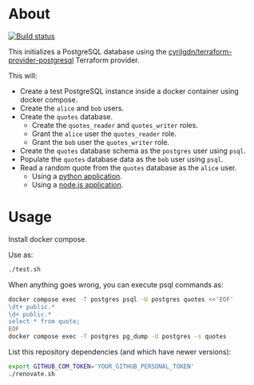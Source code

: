 # About

[![Build status](https://github.com/rgl/terraform-postgres/workflows/build/badge.svg)](https://github.com/rgl/terraform-postgres/actions?query=workflow%3Abuild)

This initializes a PostgreSQL database using the [cyrilgdn/terraform-provider-postgresql](https://github.com/cyrilgdn/terraform-provider-postgresql) Terraform provider.

This will:

* Create a test PostgreSQL instance inside a docker container using docker compose.
* Create the `alice` and `bob` users.
* Create the `quotes` database.
  * Create the `quotes_reader` and `quotes_writer` roles.
  * Grant the `alice` user the `quotes_reader` role.
  * Grant the `bob` user the `quotes_writer` role.
* Create the `quotes` database schema as the `postgres` user using `psql`.
* Populate the `quotes` database data as the `bob` user using `psql`.
* Read a random quote from the `quotes` database as the `alice` user.
  * Using a [python application](clients/python/).
  * Using a [node.js application](clients/node/).

# Usage

Install docker compose.

Use as:

```bash
./test.sh
```

When anything goes wrong, you can execute psql commands as:

```bash
docker compose exec -T postgres psql -U postgres quotes <<'EOF'
\dt+ public.*
\d+ public.*
select * from quote;
EOF
docker compose exec -T postgres pg_dump -U postgres -s quotes
```

List this repository dependencies (and which have newer versions):

```bash
export GITHUB_COM_TOKEN='YOUR_GITHUB_PERSONAL_TOKEN'
./renovate.sh
```
